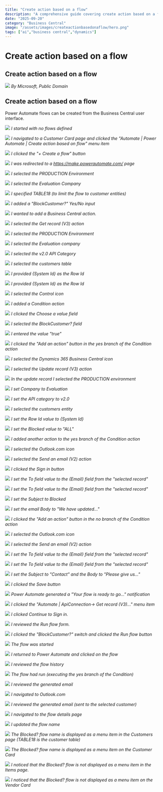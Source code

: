 ```yaml
---
title: "Create action based on a flow"
description: "A comprehensive guide covering create action based on a flow"
date: "2025-09-20"
category: "Business Central"
image: "/assets/images/createactionbasedonaflow/hero.png"
tags: ["ai","business central","dynamics"]
---
```


# Create action based on a flow

## Create action based on a flow

![](/assets/images/createactionbasedonaflow/dynamics365-color.svg)
*By Microsoft, Public Domain*


## Create action based on a flow

Power Automate flows can be created from the Business Central user interface.

![](/assets/images/createactionbasedonaflow/screen-shot-2024-01-04-at-6.30.40-pm-1836x950.png)
*I started with no flows defined*

![](/assets/images/createactionbasedonaflow/screen-shot-2024-01-04-at-6.31.36-pm-1836x949.png)
*I navigated to a Customer Card page and clicked the "Automate | Power Automate | Create action based on flow" menu item*

![](/assets/images/createactionbasedonaflow/screen-shot-2024-01-04-at-6.32.12-pm-1836x946.png)
*I clicked the "+ Create a flow" button*

![](/assets/images/createactionbasedonaflow/screen-shot-2024-01-04-at-6.32.40-pm-1836x951.png)
*I was redirected to a https://make.powerautomate.com/ page*

![](/assets/images/createactionbasedonaflow/screen-shot-2024-01-04-at-6.33.07-pm-1836x953.png)
*I selected the PRODUCTION Environment*

![](/assets/images/createactionbasedonaflow/screen-shot-2024-01-04-at-6.33.20-pm-1836x947.png)
*I selected the Evaluation Company*

![](/assets/images/createactionbasedonaflow/screen-shot-2024-01-04-at-6.34.18-pm-1836x951.png)
*I specified TABLE18 (to limit the flow to customer entities)*

![](/assets/images/createactionbasedonaflow/screen-shot-2024-01-04-at-7.47.03-pm-1836x802.png)
*I added a "BlockCustomer?" Yes/No input*

![](/assets/images/createactionbasedonaflow/screen-shot-2024-01-04-at-6.38.06-pm-1836x951.png)
*I wanted to add a Business Central action.*

![](/assets/images/createactionbasedonaflow/screen-shot-2024-01-04-at-6.38.23-pm-1836x951.png)
*I selected the Get record (V3) action*

![](/assets/images/createactionbasedonaflow/screen-shot-2024-01-04-at-6.38.42-pm-1836x950.png)
*I selected the PRODUCTION Environment*

![](/assets/images/createactionbasedonaflow/screen-shot-2024-01-04-at-6.38.54-pm-1836x950.png)
*I selected the Evaluation company*

![](/assets/images/createactionbasedonaflow/screen-shot-2024-01-04-at-6.39.08-pm-1836x955.png)
*I selected the v2.0 API Category*

![](/assets/images/createactionbasedonaflow/screen-shot-2024-01-04-at-6.39.37-pm-1836x946.png)
*I selected the customers table*

![](/assets/images/createactionbasedonaflow/screen-shot-2024-01-04-at-6.39.51-pm-1836x952.png)
*I provided {System Id} as the Row Id*

![](/assets/images/createactionbasedonaflow/screen-shot-2024-01-04-at-6.40.17-pm-1836x947.png)
*I provided {System Id} as the Row Id*

![](/assets/images/createactionbasedonaflow/screen-shot-2024-01-04-at-6.40.31-pm-1836x948.png)
*I selected the Control icon*

![](/assets/images/createactionbasedonaflow/screen-shot-2024-01-04-at-6.40.51-pm-1836x951.png)
*I added a Condition action*

![](/assets/images/createactionbasedonaflow/screen-shot-2024-01-04-at-6.41.08-pm-1836x946.png)
*I clicked the Choose a value field*

![](/assets/images/createactionbasedonaflow/screen-shot-2024-01-04-at-6.41.25-pm-1836x948.png)
*I selected the BlockCustomer? field*

![](/assets/images/createactionbasedonaflow/screen-shot-2024-01-04-at-6.42.45-pm-1836x952.png)
*I entered the value "true"*

![](/assets/images/createactionbasedonaflow/screen-shot-2024-01-04-at-6.43.16-pm-1836x952.png)
*I clicked the "Add an action" button in the yes branch of the Condition action*

![](/assets/images/createactionbasedonaflow/screen-shot-2024-01-04-at-6.43.46-pm-1836x950.png)
*I selected the Dynamics 365 Business Central icon*

![](/assets/images/createactionbasedonaflow/screen-shot-2024-01-04-at-6.44.19-pm-1836x949.png)
*I selected the Update record (V3) action*

![](/assets/images/createactionbasedonaflow/screen-shot-2024-01-04-at-6.44.38-pm-1836x949.png)
*In the update record I selected the PRODUCTION environment*

![](/assets/images/createactionbasedonaflow/screen-shot-2024-01-04-at-6.44.51-pm-1836x950.png)
*I set Company to Evaluation*

![](/assets/images/createactionbasedonaflow/screen-shot-2024-01-04-at-6.45.06-pm-1836x949.png)
*I set the API category to v2.0*

![](/assets/images/createactionbasedonaflow/screen-shot-2024-01-04-at-6.45.24-pm-1836x946.png)
*I selected the customers entity*

![](/assets/images/createactionbasedonaflow/screen-shot-2024-01-04-at-6.46.01-pm-1836x948.png)
*I set the Row Id value to {System Id}*

![](/assets/images/createactionbasedonaflow/screen-shot-2024-01-04-at-6.46.28-pm-1836x942.png)
*I set the Blocked value to "ALL"*

![](/assets/images/createactionbasedonaflow/screen-shot-2024-01-04-at-6.46.51-pm-1836x954.png)
*I added another action to the yes branch of the Condition action*

![](/assets/images/createactionbasedonaflow/screen-shot-2024-01-04-at-6.47.12-pm-1836x953.png)
*I selected the Outlook.com icon*

![](/assets/images/createactionbasedonaflow/screen-shot-2024-01-04-at-6.47.31-pm-1836x948.png)
*I selected the Send an email (V2) action*

![](/assets/images/createactionbasedonaflow/screen-shot-2024-01-04-at-6.47.52-pm-1836x955.png)
*I clicked the Sign in button*

![](/assets/images/createactionbasedonaflow/screen-shot-2024-01-04-at-6.49.16-pm-1836x951.png)
*I set the To field value to the {Email} field from the "selected record"*

![](/assets/images/createactionbasedonaflow/screen-shot-2024-01-04-at-6.49.32-pm-1836x956.png)
*I set the To field value to the {Email} field from the "selected record"*

![](/assets/images/createactionbasedonaflow/screen-shot-2024-01-04-at-6.50.18-pm-1836x951.png)
*I set the Subject to Blocked*

![](/assets/images/createactionbasedonaflow/screen-shot-2024-01-04-at-6.52.19-pm-1836x946.png)
*I set the email Body to "We have updated..."*

![](/assets/images/createactionbasedonaflow/screen-shot-2024-01-04-at-6.52.38-pm-1836x953.png)
*I clicked the "Add an action" button in the no branch of the Condition action*

![](/assets/images/createactionbasedonaflow/screen-shot-2024-01-04-at-6.53.05-pm-1836x956.png)
*I selected the Outlook.com icon*

![](/assets/images/createactionbasedonaflow/screen-shot-2024-01-04-at-6.53.20-pm-1836x951.png)
*I selected the Send an email (V2) action*

![](/assets/images/createactionbasedonaflow/screen-shot-2024-01-04-at-6.53.45-pm-1836x955.png)
*I set the To field value to the {Email} field from the "selected record"*

![](/assets/images/createactionbasedonaflow/screen-shot-2024-01-04-at-6.53.57-pm-1836x950.png)
*I set the To field value to the {Email} field from the "selected record"*

![](/assets/images/createactionbasedonaflow/screen-shot-2024-01-04-at-6.54.53-pm-1836x951.png)
*I set the Subject to "Contact" and the Body to "Please give us..."*

![](/assets/images/createactionbasedonaflow/screen-shot-2024-01-04-at-6.55.16-pm-1836x944.png)
*I clicked the Save button*

![](/assets/images/createactionbasedonaflow/screen-shot-2024-01-04-at-6.55.41-pm-1836x448.png)
*Power Automate generated a "Your flow is ready to go..." notification*

![](/assets/images/createactionbasedonaflow/screen-shot-2024-01-04-at-6.56.23-pm-1836x946.png)
*I clicked the "Automate | ApiConnection-> Get record (V3)..." menu item*

![](/assets/images/createactionbasedonaflow/screen-shot-2024-01-04-at-6.56.46-pm-1836x953.png)
*I clicked Continue to Sign in.*

![](/assets/images/createactionbasedonaflow/screen-shot-2024-01-04-at-6.57.06-pm-1836x949.png)
*I reviewed the Run flow form.*

![](/assets/images/createactionbasedonaflow/screen-shot-2024-01-04-at-6.57.17-pm-1836x946.png)
*I clicked the "BlockCustomer?" switch and clicked the Run flow button*

![](/assets/images/createactionbasedonaflow/screen-shot-2024-01-04-at-6.57.30-pm-1836x950.png)
*The flow was started*

![](/assets/images/createactionbasedonaflow/screen-shot-2024-01-04-at-6.57.51-pm-1836x953.png)
*I returned to Power Automate and clicked on the flow*

![](/assets/images/createactionbasedonaflow/screen-shot-2024-01-04-at-6.58.09-pm-1836x952.png)
*I reviewed the flow history*

![](/assets/images/createactionbasedonaflow/screen-shot-2024-01-04-at-6.58.41-pm-1836x953.png)
*The flow had run (executing the yes branch of the Condition)*

![](/assets/images/createactionbasedonaflow/screen-shot-2024-01-04-at-6.59.00-pm-1836x953.png)
*I reviewed the generated email*

![](/assets/images/createactionbasedonaflow/screen-shot-2024-01-04-at-6.59.49-pm-1836x946.png)
*I navigated to Outlook.com*

![](/assets/images/createactionbasedonaflow/screen-shot-2024-01-04-at-7.00.06-pm-1836x951.png)
*I reviewed the generated email (sent to the selected customer)*

![](/assets/images/createactionbasedonaflow/screen-shot-2024-01-05-at-7.49.08-am-1836x793.png)
*I navigated to the flow details page*

![](/assets/images/createactionbasedonaflow/screen-shot-2024-01-05-at-7.49.51-am-1836x797.png)
*I updated the flow name*

![](/assets/images/createactionbasedonaflow/screen-shot-2024-01-05-at-8.06.07-am-1836x800.png)
*The Blocked? flow name is displayed as a menu item in the Customers page (TABLE18 is the customer table)*

![](/assets/images/createactionbasedonaflow/screen-shot-2024-01-05-at-7.52.33-am-1836x799.png)
*The Blocked? flow name is displayed as a menu item on the Customer Card*

![](/assets/images/createactionbasedonaflow/screen-shot-2024-01-05-at-7.56.08-am-1836x794.png)
*I noticed that the Blocked? flow is not displayed as a menu item in the Items page.*

![](/assets/images/createactionbasedonaflow/screen-shot-2024-01-05-at-7.56.29-am-1836x799.png)
*I noticed that the Blocked? flow is not displayed as a menu item on the Vendor Card*